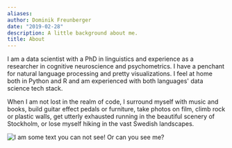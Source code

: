 ```yaml
---
aliases:
author: Dominik Freunberger
date: "2019-02-28"
description: A little background about me.
title: About
---
```


I am a data scientist with a PhD in linguistics and experience as a researcher in cognitive neuroscience and psychometrics. I have a penchant for natural language processing and pretty visualizations. I feel at home both in Python and R and am experienced with both languages' data science tech stack.

When I am not lost in the realm of code, I surround myself with music and books, build guitar effect pedals or furniture, take photos on film, climb rock or plastic walls, get utterly exhausted running in the beautiful scenery of Stockholm, or lose myself hiking in the vast Swedish landscapes.

![I am some text you can not see! Or can you see me?](/me2.jpeg)

